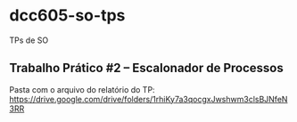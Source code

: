 # dcc605-so-tps
TPs de SO

## Trabalho Prático #2 – Escalonador de Processos
Pasta com o arquivo do relatório do TP:
https://drive.google.com/drive/folders/1rhiKy7a3qocgxJwshwm3clsBJNfeN3RR
